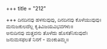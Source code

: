 +++
title = "212"

+++
ದಿನದಿನವು ಹಳಸುವುವು, ದಿನದಿನವು ಕೊಳೆಯುವುವು।  
ಮನುಜಕುಲದೆಲ್ಲ ಕೃತಿವಿಜಯವಿಭವಗಳು॥  
ಅನುದಿನವು ಮತ್ತವನು ತೊಳೆದು ಹೊಸತೆನಿಸುವುದೆ।  
ಜನುಮಸಫಲತೆ ನಿನಗೆ - ಮಂಕುತಿಮ್ಮ॥  
